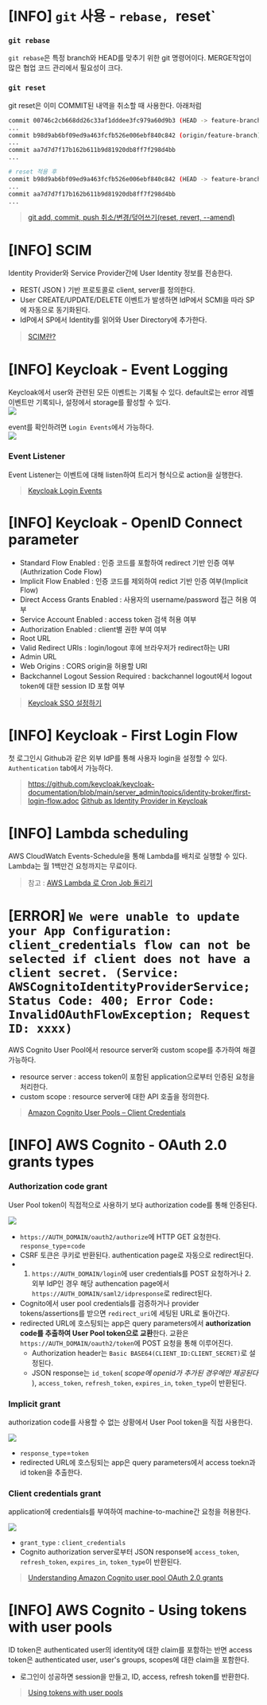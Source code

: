 # [INFO] `git` 사용 - `rebase, `reset`
### `git rebase`
`git rebase`은 특정 branch와 HEAD를 맞추기 위한 git 명령어이다. MERGE작업이 많은 협업 코드 관리에서 필요성이 크다.

### `git reset`
git reset은 이미 COMMIT된 내역을 취소할 때 사용한다. 아래처럼

```bash
commit 00746c2cb668dd26c33af1dddee3fc979a60d9b3 (HEAD -> feature-branch)
...
commit b98d9ab6bf09ed9a463fcfb526e006ebf840c842 (origin/feature-branch)
...
commit aa7d7d7f17b162b611b9d81920db8ff7f298d4bb
...

# reset 적용 후
commit b98d9ab6bf09ed9a463fcfb526e006ebf840c842 (HEAD -> feature-branch, origin/feature-branch)
...
commit aa7d7d7f17b162b611b9d81920db8ff7f298d4bb
...
```

> [git add, commit, push 취소/변경/덮어쓰기(reset, revert, --amend)
](https://velog.io/@falling_star3/GitHub-git-add-git-commit-git-push-%EC%B7%A8%EC%86%8C%EB%B3%80%EA%B2%BD%EB%8D%AE%EC%96%B4%EC%93%B0%EA%B8%B0)

# [INFO] SCIM
Identity Provider와 Service Provider간에 User Identity 정보를 전송한다.
- REST( JSON ) 기반 프로토콜로 client, server를 정의한다.
- User CREATE/UPDATE/DELETE 이벤트가 발생하면 IdP에서 SCMI을 따라 SP에 자동으로 동기화된다.
- IdP에서 SP에서 Identity를 읽어와 User Directory에 추가한다.
 > [SCIM란?](https://www.okta.com/kr/blog/2017/01/what-is-scim/)
 
# [INFO] Keycloak - Event Logging 
Keycloak에서 user와 관련된 모든 이벤트는 기록될 수 있다. default로는 error 레벨 이벤트만 기록되나, 설정에서 storage를 활성할 수 있다.   
![](https://wjw465150.gitbooks.io/keycloak-documentation/content/server_admin/keycloak-images/login-events-settings.png)

event를 확인하려면 `Login Events`에서 가능하다.  
![](https://wjw465150.gitbooks.io/keycloak-documentation/content/server_admin/keycloak-images/login-events.png)

### Event Listener
Event Listener는 이벤트에 대해 listen하여 트리거 형식으로 action을 실행한다. 

> [Keycloak Login Events](https://wjw465150.gitbooks.io/keycloak-documentation/content/server_admin/topics/events/login.html)

# [INFO] Keycloak - OpenID Connect parameter
- Standard Flow Enabled : 인증 코드를 포함하여 redirect 기반 인증 여부(Authrization Code Flow)
- Implicit Flow Enabled : 인증 코드를 제외하여 redict 기반 인증 여부(Implicit Flow)
- Direct Access Grants Enabled : 사용자의 username/password 접근 허용 여부
- Service Account Enabled : access token 검색 허용 여부
- Authorization Enabled : client별 권한 부여 여부
- Root URL
- Valid Redirect URIs : login/logout 후에 브라우저가 redirect하는 URI
- Admin URL
- Web Origins : CORS origin을 허용할 URI
- Backchannel Logout Session Required : backchannel logout에서 logout token에 대한 session ID 포함 여부

> [Keycloak SSO 설정하기](https://freestrokes.tistory.com/153)  

# [INFO] Keycloak - First Login Flow
첫 로그인시 Github과 같은 외부 IdP를 통해 사용자 login을 설정할 수 있다. `Authentication` tab에서 가능하다.  
> https://github.com/keycloak/keycloak-documentation/blob/main/server_admin/topics/identity-broker/first-login-flow.adoc
> [Github as Identity Provider in Keycloak](https://medium.com/keycloak/github-as-identity-provider-in-keyclaok-dca95a9d80ca)

# [INFO] Lambda scheduling
AWS CloudWatch Events-Schedule을 통해 Lambda를 배치로 실행할 수 있다. Lambda는 월 1백만건 요청까지는 무료이다.  
> 참고 : [AWS Lambda 로 Cron Job 돌리기 ](https://medium.com/itus-project/aws-aws-lambda-%EB%A1%9C-cron-job-%EB%8F%8C%EB%A6%AC%EA%B8%B0-c1c8875dc288)

# [ERROR] `We were unable to update your App Configuration: client_credentials flow can not be selected if client does not have a client secret. (Service: AWSCognitoIdentityProviderService; Status Code: 400; Error Code: InvalidOAuthFlowException; Request ID: xxxx)`

AWS Cognito User Pool에서 resource server와 custom scope를 추가하여 해결 가능하다.
- resource server : access token이 포함된 application으로부터 인증된 요청을 처리한다.
- custom scope : resource server에 대한 API 호출을 정의한다.  
> [Amazon Cognito User Pools – Client Credentials](https://jobairkhan.com/2019/02/10/aws-cognito-user-pools-client-credentials/)

# [INFO] AWS Cognito - OAuth 2.0 grants types
### Authorization code grant
User Pool token이 직접적으로 사용하기 보다 authorization code를 통해 인증된다.
 
![](https://d2908q01vomqb2.cloudfront.net/0a57cb53ba59c46fc4b692527a38a87c78d84028/2018/11/08/auth_code_grant-1024x486.jpg)
- `https://AUTH_DOMAIN/oauth2/authorize`에 HTTP GET 요청한다. `response_type`=`code`
- CSRF 토큰은 쿠키로 반환된다. authentication page로 자동으로 redirect된다. 
- 1. `https://AUTH_DOMAIN/login`에 user credentials를 POST 요청하거나 2. 외부 IdP인 경우 해당 authencation page에서 `https://AUTH_DOMAIN/saml2/idpresponse`로 redirect된다.  
- Cognito에서 user pool credentials를 검증하거나 provider tokens/assertions를 받으면 `redirect_uri`에 세팅된 URL로 돌아간다.
- redirected URL에 호스팅되는 app은 query parameters에서 **authorization code를 추출하여 User Pool token으로 교환**한다. 교환은 ` https://AUTH_DOMAIN/oauth2/token`에 POST 요청을 통해 이루어진다. 
	- Authorization header는 `Basic BASE64(CLIENT_ID:CLIENT_SECRET)`로 설정된다. 
	- JSON response는 `id_token`( *scope에 openid가 추가된 경우에만 제공된다* ), `access_token`, `refresh_token`, `expires_in`, `token_type`이 반환된다. 

### Implicit grant
authorization code를 사용할 수 없는 상황에서 User Pool token을 직접 사용한다.

![](https://d2908q01vomqb2.cloudfront.net/0a57cb53ba59c46fc4b692527a38a87c78d84028/2018/11/08/implicit_grant-1024x483.jpg)
- `response_type`=`token`
- redirected URL에 호스팅되는 app은 query parameters에서 access toekn과 id token을 추출한다.

### Client credentials grant
application에 credentials를 부여하여 machine-to-machine간 요청을 허용한다.

![](https://d2908q01vomqb2.cloudfront.net/0a57cb53ba59c46fc4b692527a38a87c78d84028/2018/11/08/client_creds_grant-1024x661.jpg)
- `grant_type` : `client_credentials`
- Cognito authorization server로부터 JSON response에 `access_token`, `refresh_token`, `expires_in`, `token_type`이 반환된다.

> [Understanding Amazon Cognito user pool OAuth 2.0 grants](https://aws.amazon.com/ko/blogs/mobile/understanding-amazon-cognito-user-pool-oauth-2-0-grants/)

# [INFO] AWS Cognito - Using tokens with user pools
ID token은 authenticated user의 identity에 대한 claim를 포함하는 반면 access token은 authenticated user, user's groups, scopes에 대한 claim을 포함한다.
- 로그인이 성공하면 session을 만들고, ID, access, refresh token를 반환한다.

> [Using tokens with user pools](https://docs.aws.amazon.com/cognito/latest/developerguide/amazon-cognito-user-pools-using-tokens-with-identity-providers.html)



